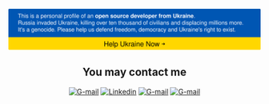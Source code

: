[![SWUbanner](https://raw.githubusercontent.com/vshymanskyy/StandWithUkraine/main/banner-personal-page.svg)](https://vshymanskyy.github.io/StandWithUkraine)
<h2 align="center" >You may contact me</h2>
<p align="center">
    <a href="kilyshuk@gmail.com"><img alt="G-mail" src="https://img.shields.io/badge/-Mail:%20kilyshuk@gmail.com-white?style=for-the-badge&logo=gmail"/></a>
    <a href="https://www.linkedin.com/in/kyarick"><img alt="Linkedin" src="https://img.shields.io/badge/-Linkedin-white?style=for-the-badge&logo=LinkedIn&logoColor=blue"/></a>      
    <a href="https://t.me/kYaRick"><img alt="G-mail" src="https://img.shields.io/badge/-Telegram-white?style=for-the-badge&logo=telegram"/></a>
    <a href="https://www.instagram.com/kYaRick/"><img alt="G-mail" src="https://img.shields.io/badge/-Instagram-white?style=for-the-badge&logo=instagram"/></a>        
</p>
<!-- <h2 align="center">Statistics</h2>
  <div>
    <p align="center">
        <img height="140" alt="Anurag's GitHub stats" src="https://github-readme-stats.vercel.app/api?username=kYaRick&custom_title=kYaRick's%20GitHub%20statistics&count_private=true&hide=issues,contribs&show_icons=true&theme=dracula&hide_border=true&icon_color=F88687"/>
        <img height="140" alt="Top Langs" src="https://github-readme-stats.vercel.app/api/top-langs/?username=kYaRick&layout=compact&theme=dracula&hide_border=true"/>
    </p>
  </div>
</details> -->
